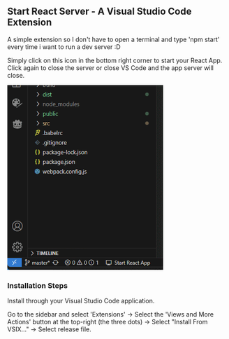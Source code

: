 ## Start React Server - A Visual Studio Code Extension
A simple extension so I don't have to open a terminal and type 'npm start' every time i want to run a dev server :D

Simply click on this icon in the bottom right corner to start your React App. Click again to close the server or close VS Code and the app server will close.

![Start React App](01.gif)

### Installation Steps
Install through your Visual Studio Code application.

Go to the sidebar and select 'Extensions' -> Select the 'Views and More Actions' button at the top-right (the three dots) -> Select "Install From VSIX..." -> Select release file.
